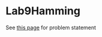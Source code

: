 Lab9Hamming
===========

See [this page](http://gauss.ececs.uc.edu/Courses/c4003/labs/lab9.html) for problem statement

